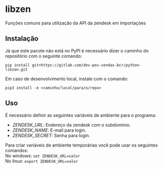 # libzen
  
Funções comuns para utilização da API da zendesk em importações

## Instalação

Já que este pacote não está no PyPI é necessário dizer o caminho do repositório com o seguinte comando:

``pip install git+https://gitlab.com/dev-pos-vendas-bcr/python-libzen.git``

Em caso de desenvolvimento local, instale com o comando:

``pip3 install -e <caminho/local/para/o/repo>``

## Uso

É necessário definir as seguintes variáveis de ambiente para o programa:

* _ZENDESK_URL_: Endereço da zendesk com o subdomínio.  
* _ZENDESK_NAME_:  E-mail para login.  
* _ZENDESK_SECRET_: Senha para login.

Para criar variáveis de ambiente temporárias você pode usar os seguintes comandos:  
No windows: ``set ZENDESK_URL=valor``  
No linux: ``export ZENDESK_URL=valor``